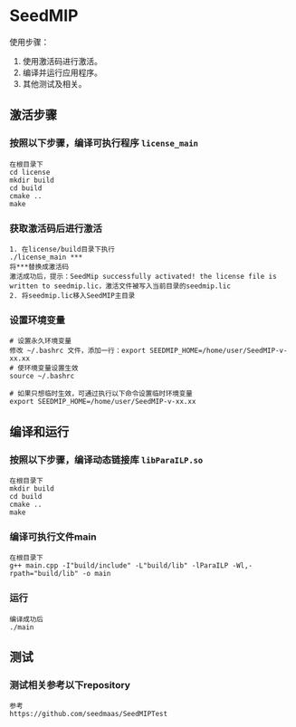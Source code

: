 # SeedMIP

使用步骤：
1. 使用激活码进行激活。
2. 编译并运行应用程序。
3. 其他测试及相关。

## 激活步骤
### 按照以下步骤，编译可执行程序 `license_main`
```
在根目录下
cd license
mkdir build
cd build
cmake ..
make
```
### 获取激活码后进行激活
```
1. 在license/build目录下执行
./license_main ***
将***替换成激活码
激活成功后，提示：SeedMip successfully activated! the license file is written to seedmip.lic，激活文件被写入当前目录的seedmip.lic
2. 将seedmip.lic移入SeedMIP主目录
```
### 设置环境变量
```
# 设置永久环境变量
修改 ~/.bashrc 文件，添加一行：export SEEDMIP_HOME=/home/user/SeedMIP-v-xx.xx
# 使环境变量设置生效
source ~/.bashrc

# 如果只想临时生效，可通过执行以下命令设置临时环境变量
export SEEDMIP_HOME=/home/user/SeedMIP-v-xx.xx
```


## 编译和运行
### 按照以下步骤，编译动态链接库 `libParaILP.so`
```
在根目录下
mkdir build
cd build
cmake ..
make
```

### 编译可执行文件main

```
在根目录下
g++ main.cpp -I"build/include" -L"build/lib" -lParaILP -Wl,-rpath="build/lib" -o main
```

### 运行

```
编译成功后
./main
```

## 测试
### 测试相关参考以下repository
```
参考
https://github.com/seedmaas/SeedMIPTest
```
